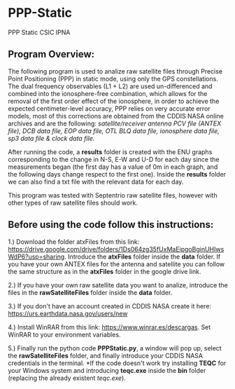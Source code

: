 # PPP-Static
PPP Static CSIC IPNA

## Program Overview:
The following program is used to analize raw satellite files through Precise Point Positioning (PPP) in static mode, using only the GPS constellations. The dual frequency observables (L1 + L2) are used un-differenced and combined into the ionosphere-free combination, which allows for the removal of the first order effect of the ionosphere, in order to achieve the expected centimeter-level accuracy, PPP relies on very accurate error models, most of this corrections are obtained from the CDDIS NASA online archives and are the following: *satellite/receiver antenna PCV file (ANTEX file), DCB data file, EOP data file, OTL BLQ data file, ionosphere data file, sp3 data file & clock data file.*

After running the code, a **results** folder is created with the ENU graphs corresponding to the change in N-S, E-W and U-D for each day since the measurements began (the first day has a value of 0m in each graph, and the following days change respect to the first one). Inside the **results** folder we can also find a txt file with the relevant data for each day.

This program was tested with Septentrio raw satellite files, however with other types of raw satellite files should work.
 
## Before using the code follow this instructions:
1.) Download the folder atxFiles from this link: https://drive.google.com/drive/folders/1Ds064zg35fUxMaEipgoBginUHIwsWdP6?usp=sharing. 
Introduce the **atxFiles** folder inside the **data** folder. If you have your own ANTEX files for the antenna and satellite you can follow the same structure as in the **atxFiles** folder in the google drive link.
 
2.) If you have your own raw satellite data you want to analize, introduce the files in the **rawSatelliteFiles** folder inside the **data** folder.

3.) If you don't have an account created in CDDIS NASA create it here: https://urs.earthdata.nasa.gov/users/new

4.) Install WinRAR from this link: https://www.winrar.es/descargas. Set WinRAR to your environment variables.
 
5.) Finally run the python code **PPPStatic.py**, a window will pop up, select the **rawSatelliteFiles** folder, and finally introduce your CDDIS NASA credentials in the terminal. *If the code doesn't work try installing **TEQC** for your Windows system and introducing **teqc.exe** inside the **bin** folder (replacing the already existent *teqc.exe*).
